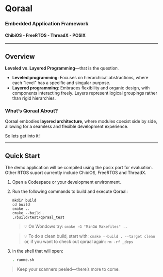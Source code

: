 # Qoraal
### Embedded Application Framework
#### ChibiOS - FreeRTOS - ThreadX - POSIX

---

## Overview

**Leveled vs. Layered Programming**—that is the question.

- **Leveled programming**: Focuses on hierarchical abstractions, where each "level" has a specific and singular purpose.
- **Layered programming**: Embraces flexibility and organic design, with components interacting freely. Layers represent logical groupings rather than rigid hierarchies.

### What’s Qoraal About?

Qoraal embodies **layered architecture**, where modules coexist side by side, allowing for a seamless and flexible development experience.

So lets get into it!



---

## Quick Start

The demo application will be compiled using the posix port for evaluation.
Other RTOS suport currently include ChibiOS, FreeRTOS and ThreadX.
1. Open a Codespace or your development environment.
2. Run the following commands to build and execute Qoraal:
   ```
   mkdir build
   cd build
   cmake ..
   cmake --build .
   ./build/test/qoraal_test
   ```
   > :bulb: On Wondows try: ```cmake -G "MinGW Makefiles" ..```
   
   > :bulb: To do a clean build, start with: ```cmake --build . --target clean``` or, if you want to check out qoraal again: ```rm -rf _deps```

3. in the shell that will open:
   ```bash
   . runme.sh

> Keep your scanners peeled—there’s more to come.
